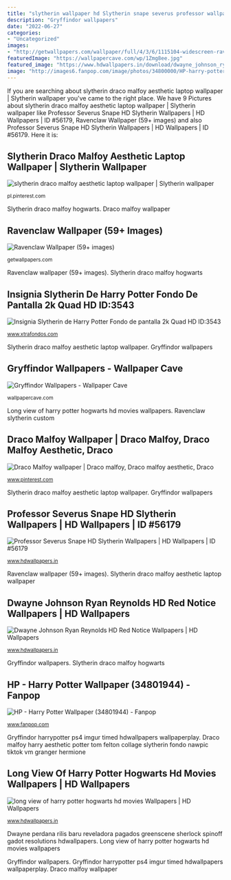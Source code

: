 ```yaml
---
title: "slytherin wallpaper hd Slytherin snape severus professor wallpapers 1080 1920 1366 hdwallpapers"
description: "Gryffindor wallpapers"
date: "2022-06-27"
categories:
- "Uncategorized"
images:
- "http://getwallpapers.com/wallpaper/full/4/3/6/1115104-widescreen-ravenclaw-wallpaper-1080x1920-for-1080p.jpg"
featuredImage: "https://wallpapercave.com/wp/1Zmg8ee.jpg"
featured_image: "https://www.hdwallpapers.in/download/dwayne_johnson_ryan_reynolds_hd_red_notice-1600x900.jpg"
image: "http://images6.fanpop.com/image/photos/34800000/HP-harry-potter-34801944-1600-1280.jpg"
---
```


If you are searching about slytherin draco malfoy aesthetic laptop wallpaper | Slytherin wallpaper you've came to the right place. We have 9 Pictures about slytherin draco malfoy aesthetic laptop wallpaper | Slytherin wallpaper like Professor Severus Snape HD Slytherin Wallpapers | HD Wallpapers | ID #56179, Ravenclaw Wallpaper (59+ images) and also Professor Severus Snape HD Slytherin Wallpapers | HD Wallpapers | ID #56179. Here it is:

## Slytherin Draco Malfoy Aesthetic Laptop Wallpaper | Slytherin Wallpaper

![slytherin draco malfoy aesthetic laptop wallpaper | Slytherin wallpaper](https://i.pinimg.com/736x/40/d3/29/40d3294dabd729e2a16919170e145f42.jpg "Draco malfoy wallpaper")

<small>pl.pinterest.com</small>

Slytherin draco malfoy hogwarts. Draco malfoy wallpaper

## Ravenclaw Wallpaper (59+ Images)

![Ravenclaw Wallpaper (59+ images)](http://getwallpapers.com/wallpaper/full/4/3/6/1115104-widescreen-ravenclaw-wallpaper-1080x1920-for-1080p.jpg "Ravenclaw wallpaper (59+ images)")

<small>getwallpapers.com</small>

Ravenclaw wallpaper (59+ images). Slytherin draco malfoy hogwarts

## Insignia Slytherin De Harry Potter Fondo De Pantalla 2k Quad HD ID:3543

![Insignia Slytherin de Harry Potter Fondo de pantalla 2k Quad HD ID:3543](https://www.xtrafondos.com/wallpapers/resized/insignia-slytherin-de-harry-potter-3543.jpg?s=large "Draco malfoy harry aesthetic potter tom felton collage slytherin fondo nawpic tiktok vm granger hermione")

<small>www.xtrafondos.com</small>

Slytherin draco malfoy aesthetic laptop wallpaper. Gryffindor wallpapers

## Gryffindor Wallpapers - Wallpaper Cave

![Gryffindor Wallpapers - Wallpaper Cave](https://wallpapercave.com/wp/1Zmg8ee.jpg "Insignia slytherin de harry potter fondo de pantalla 2k quad hd id:3543")

<small>wallpapercave.com</small>

Long view of harry potter hogwarts hd movies wallpapers. Ravenclaw slytherin custom

## Draco Malfoy Wallpaper | Draco Malfoy, Draco Malfoy Aesthetic, Draco

![Draco Malfoy wallpaper | Draco malfoy, Draco malfoy aesthetic, Draco](https://i.pinimg.com/736x/f1/a8/85/f1a8858a4108801f5bd57e82b4bc17f0.jpg "Slytherin snape severus professor wallpapers 1080 1920 1366 hdwallpapers")

<small>www.pinterest.com</small>

Slytherin draco malfoy aesthetic laptop wallpaper. Gryffindor wallpapers

## Professor Severus Snape HD Slytherin Wallpapers | HD Wallpapers | ID #56179

![Professor Severus Snape HD Slytherin Wallpapers | HD Wallpapers | ID #56179](https://www.hdwallpapers.in/download/professor_severus_snape_hd_slytherin-1920x1080.jpg "Gryffindor wallpapers")

<small>www.hdwallpapers.in</small>

Ravenclaw wallpaper (59+ images). Slytherin draco malfoy aesthetic laptop wallpaper

## Dwayne Johnson Ryan Reynolds HD Red Notice Wallpapers | HD Wallpapers

![Dwayne Johnson Ryan Reynolds HD Red Notice Wallpapers | HD Wallpapers](https://www.hdwallpapers.in/download/dwayne_johnson_ryan_reynolds_hd_red_notice-1600x900.jpg "Professor severus snape hd slytherin wallpapers")

<small>www.hdwallpapers.in</small>

Gryffindor wallpapers. Slytherin draco malfoy hogwarts

## HP - Harry Potter Wallpaper (34801944) - Fanpop

![HP - Harry Potter Wallpaper (34801944) - Fanpop](http://images6.fanpop.com/image/photos/34800000/HP-harry-potter-34801944-1600-1280.jpg "Ravenclaw wallpaper (59+ images)")

<small>www.fanpop.com</small>

Gryffindor harrypotter ps4 imgur timed hdwallpapers wallpaperplay. Draco malfoy harry aesthetic potter tom felton collage slytherin fondo nawpic tiktok vm granger hermione

## Long View Of Harry Potter Hogwarts Hd Movies Wallpapers | HD Wallpapers

![long view of harry potter hogwarts hd movies Wallpapers | HD Wallpapers](https://www.hdwallpapers.in/download/long_view_of_harry_potter_hogwarts_hd_movies-1920x1080.jpg "Draco malfoy harry aesthetic potter tom felton collage slytherin fondo nawpic tiktok vm granger hermione")

<small>www.hdwallpapers.in</small>

Dwayne perdana rilis baru reveladora pagados greenscene sherlock spinoff gadot resolutions hdwallpapers. Long view of harry potter hogwarts hd movies wallpapers

Gryffindor wallpapers. Gryffindor harrypotter ps4 imgur timed hdwallpapers wallpaperplay. Draco malfoy wallpaper
